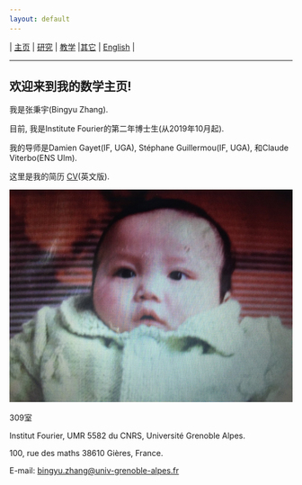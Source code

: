 ```yaml
---
layout: default
---
```



| [主页](index-ch.md)  | [研究](research-ch.md)    | [教学](teaching-ch.md)     |[其它](others-ch.md)    | [English](index.md) |

* * *
## 欢迎来到我的数学主页!

我是张秉宇(Bingyu Zhang).

目前, 我是Institute Fourier的第二年博士生(从2019年10月起). 

我的导师是Damien Gayet(IF, UGA), Stéphane Guillermou(IF, UGA), 和Claude Viterbo(ENS Ulm).

这里是我的简历 [CV](CV.pdf)(英文版).

![title](title.png)

309室

Institut Fourier, UMR 5582 du CNRS, Université Grenoble Alpes. 

100, rue des maths 38610 Gières, France.  

E-mail: bingyu.zhang@univ-grenoble-alpes.fr







